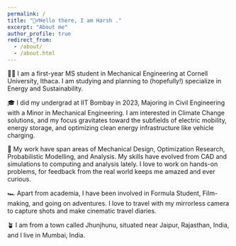 ```yaml
---
permalink: /
title: "🙋‍♂️Hello there, I am Harsh ."
excerpt: "About me"
author_profile: true
redirect_from: 
  - /about/
  - /about.html
---
```


🧑‍💻 I am a first-year MS student in Mechanical Engineering at Cornell University, Ithaca. I am studying and planning to (hopefully!) specialize in Energy and Sustainability. 

🎓 I did my undergrad at IIT Bombay in 2023, Majoring in Civil Engineering with a Minor in Mechanical Engineering. I am interested in Climate Change solutions, and my focus gravitates toward the subfields of electric mobility, energy storage, and optimizing clean energy infrastructure like vehicle charging.

🔬 My work have span areas of Mechanical Design, Optimization Research, Probabilistic Modelling, and Analysis. My skills have evolved from CAD and simulations to computing and analysis lately. I love to work on hands-on problems, for feedback from the real world keeps me amazed and ever curious.    

🏎️ Apart from academia, I have been involved in Formula Student, Film-making, and going on adventures. I love to travel with my mirrorless camera to capture shots and make cinematic travel diaries.

🪴 I am from a town called Jhunjhunu, situated near Jaipur, Rajasthan, India, and I live in Mumbai, India.
